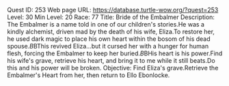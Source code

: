 Quest ID: 253
Web page URL: https://database.turtle-wow.org/?quest=253
Level: 30
Min Level: 20
Race: 77
Title: Bride of the Embalmer
Description: The Embalmer is a name told in one of our children's stories.He was a kindly alchemist, driven mad by the death of his wife, Eliza.To restore her, he used dark magic to place his own heart within the bosom of his dead spouse.$B$BThis revived Eliza...but it cursed her with a hunger for human flesh, forcing the Embalmer to keep her buried.$B$BHis heart is his power.Find his wife's grave, retrieve his heart, and bring it to me while it still beats.Do this and his power will be broken.
Objective: Find Eliza's grave.Retrieve the Embalmer's Heart from her, then return to Ello Ebonlocke.
